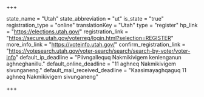 +++

state_name = "Utah"
state_abbreviation = "ut"
is_state = "true"
registration_type = "online"
translationKey = "Utah"
type = "register"
hp_link = "https://elections.utah.gov/"
registration_link = "https://secure.utah.gov/voterreg/login.html?selection=REGISTER"
more_info_link = "https://voteinfo.utah.gov/"
confirm_registration_link = "https://votesearch.utah.gov/voter-search/search/search-by-voter/voter-info"
default_ip_deadline = "Piivngallequq Nakmikivigem kenlenganun aghneghanillu."
default_online_deadline = "11 aghneq Nakmikivigem sivunganeng."
default_mail_received_deadline = "Kaasimayaghqaguq 11 aghneq Nakmikivigem sivunganeng"

+++